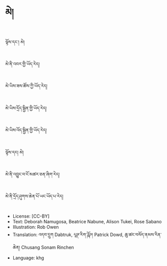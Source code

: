 # མེ།

##
ལྟོས་དང་། མེ།

##
མེ་ནི་འབར་གྱི་ཡོད་རེད།

##
མེ་ཡིས་ཟས་ཚོས་ཀྱི་ཡོད་རེད།

##
མེ་ཡིས་དྲོད་སྦྱིན་གྱི་ཡོད་རེད།

##
མེ་ཡིས་འོད་སྦྱིན་གྱི་ཡོད་རེད།

##
ལྟོས་དང། མེ།

##
མེ་ནི་འབྱུང་བ་ངོ་མཚར་ཅན་ཞིག་རེད།

##
མེ་ནི་དྲོད་ཤུགས་ཆེན་པོ་ཡང་ཡོད་པ་རེད།

##
* License: [CC-BY]
* Text: Deborah Namugosa, Beatrice Nabune, Alison Tukei, Rose Sabano
* Illustration: Rob Owen
* Translation: འདབ་དྲུག Dabtruk, པཱཊ་རིག་ཌཱོཌ། Patrick Dowd, ཆུ་ཚང་བསོད་ནམས་རིན་ཆེན། Chusang Sonam Rinchen
* Language: khg
